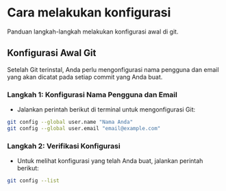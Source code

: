 # Cara melakukan konfigurasi

Panduan langkah-langkah melakukan konfigurasi awal di git.

## Konfigurasi Awal Git

Setelah Git terinstal, Anda perlu mengonfigurasi nama pengguna dan email yang akan dicatat pada setiap commit yang Anda buat.

### Langkah 1: Konfigurasi Nama Pengguna dan Email
- Jalankan perintah berikut di terminal untuk mengonfigurasi Git:
```bash
git config --global user.name "Nama Anda"
git config --global user.email "email@example.com"

```

### Langkah 2: Verifikasi Konfigurasi
- Untuk melihat konfigurasi yang telah Anda buat, jalankan perintah berikut:
```bash
git config --list

```